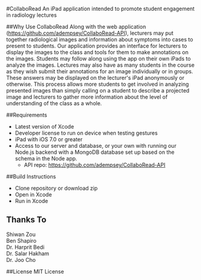 #CollaboRead
An iPad application intended to promote student engagement in radiology lectures

##Why Use CollaboRead
Along with the web application (https://github.com/adempsey/CollaboRead-API), lecturers may put together radiological images and information about symptoms into cases to present to students. Our application provides an interface for lecturers to display the images to the class and tools for them to make annotations on the images. Students may follow along using the app on their own iPads to analyze the images. Lectures may also have as many students in the course as they wish submit their annotations for an image individually or in groups. These answers may be displayed on the lecturer's iPad anonymously or otherwise. This process allows more students to get involved in analyzing presented images than simply calling on a student to describe a projected image and lecturers to gather more information about the level of understanding of the class as a whole.

##Requirements
* Latest version of Xcode
* Developer license to run on device when testing gestures
* iPad with iOS 7.0 or greater
* Access to our server and database, or your own with running our Node.js backend with a MongoDB database set up based on the schema in the Node app.
	* API repo: https://github.com/adempsey/CollaboRead-API

##Build Instructions
* Clone repository or download zip
* Open in Xcode
* Run in Xcode

## Thanks To
Shiwan Zou
<br/>Ben Shapiro
<br/>Dr. Harprit Bedi
<br/>Dr. Salar Hakham
<br/>Dr. Joo Cho

##License
MIT License
